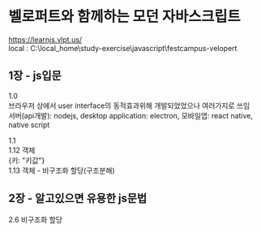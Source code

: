 # 벨로퍼트와 함께하는 모던 자바스크립트
https://learnjs.vlpt.us/   
local : C:\local_home\study-exercise\javascript\festcampus-velopert
## 1장 - js입문

1.0   
브라우저 상에서 user interface의 동적효과위해 개발되었었으나 여러가지로 쓰임   
서버(api개발): nodejs, desktop application: electron, 모바일앱: react native, native script   

1.1   
1.12 객체   
{키: "키값"}   
1.13 객체 - 비구조화 할당(구조분해)


## 2장 - 알고있으면 유용한 js문법
2.6 비구조화 할당
